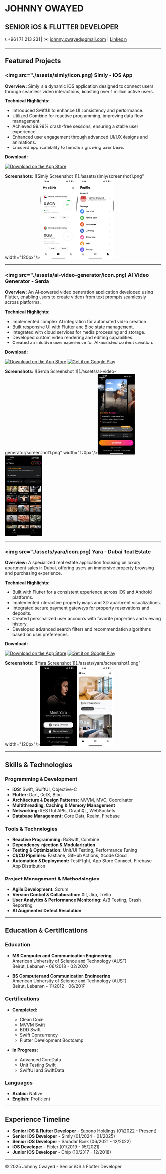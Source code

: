 # JOHNNY OWAYED
## SENIOR iOS & FLUTTER DEVELOPER

📞 +961 71 213 231 | ✉️ [johnny.owayed@gmail.com](mailto:johnny.owayed@gmail.com) | [LinkedIn](https://www.linkedin.com/in/johnnyowayed/)

---

## Featured Projects

### <div style="display: flex; gap: 10px;"><img src="./assets/simly/icon.png) Simly - iOS App

**Overview:**
Simly is a dynamic iOS application designed to connect users through seamless video interactions, boasting over 1 million active users.

**Technical Highlights:**
- Introduced SwiftUI to enhance UI consistency and performance.
- Utilized Combine for reactive programming, improving data flow management.
- Achieved 99.99% crash-free sessions, ensuring a stable user experience.
- Enhanced user engagement through advanced UI/UX designs and animations.
- Ensured app scalability to handle a growing user base.

**Download:**

[![Download on the App Store](https://tools.applemediaservices.com/api/badges/download-on-the-app-store/black/en-us?size=250x83)](#)

**Screenshots:**
![Simly Screenshot 1](./assets/simly/screenshot1.png" width="120px"/><img src="./assets/simly/screenshot2.png" width="120px"/><img src="./assets/simly/screenshot3.png" width="120px"/></div>

---

### <div style="display: flex; gap: 10px;"><img src="./assets/ai-video-generator/icon.png) AI Video Generator - Serda

**Overview:**
An AI-powered video generation application developed using Flutter, enabling users to create videos from text prompts seamlessly across platforms.

**Technical Highlights:**
- Implemented complex AI integration for automated video creation.
- Built responsive UI with Flutter and Bloc state management.
- Integrated with cloud services for media processing and storage.
- Developed custom video rendering and editing capabilities.
- Created an intuitive user experience for AI-assisted content creation.

**Download:**

[![Download on the App Store](https://tools.applemediaservices.com/api/badges/download-on-the-app-store/black/en-us?size=250x83)](#)
[![Get it on Google Play](https://play.google.com/intl/en_us/badges/static/images/badges/en_badge_web_generic.png)](#)

**Screenshots:**
![Serda Screenshot 1](./assets/ai-video-generator/screenshot1.png" width="120px"/><img src="./assets/ai-video-generator/screenshot2.png" width="120px"/><img src="./assets/ai-video-generator/screenshot3.png" width="120px"/></div>

---

### <div style="display: flex; gap: 10px;"><img src="./assets/yara/icon.png) Yara - Dubai Real Estate

**Overview:**
A specialized real estate application focusing on luxury apartment sales in Dubai, offering users an immersive property browsing and purchasing experience.

**Technical Highlights:**
- Built with Flutter for a consistent experience across iOS and Android platforms.
- Implemented interactive property maps and 3D apartment visualizations.
- Integrated secure payment gateways for property reservations and deposits.
- Created personalized user accounts with favorite properties and viewing history.
- Developed advanced search filters and recommendation algorithms based on user preferences.

**Download:**

[![Download on the App Store](https://tools.applemediaservices.com/api/badges/download-on-the-app-store/black/en-us?size=250x83)](#)
[![Get it on Google Play](https://play.google.com/intl/en_us/badges/static/images/badges/en_badge_web_generic.png)](#)

**Screenshots:**
![Yara Screenshot 1](./assets/yara/screenshot1.png" width="120px"/><img src="./assets/yara/screenshot2.png" width="120px"/><img src="./assets/yara/screenshot3.png" width="120px"/></div>

---

## Skills & Technologies

### Programming & Development
- **iOS:** Swift, SwiftUI, Objective-C
- **Flutter:** Dart, GetX, Bloc
- **Architecture & Design Patterns:** MVVM, MVC, Coordinator
- **Multithreading, Caching & Memory Management**
- **Networking:** RESTful APIs, GraphQL, WebSockets
- **Database Management:** Core Data, Realm, Firebase

### Tools & Technologies
- **Reactive Programming:** RxSwift, Combine
- **Dependency Injection & Modularization**
- **Testing & Optimization:** Unit/UI Testing, Performance Tuning
- **CI/CD Pipelines:** Fastlane, GitHub Actions, Xcode Cloud
- **Automation & Deployment:** TestFlight, App Store Connect, Firebase App Distribution

### Project Management & Methodologies
- **Agile Development:** Scrum
- **Version Control & Collaboration:** Git, Jira, Trello
- **User Analytics & Performance Monitoring:** A/B Testing, Crash Reporting
- **AI Augmented Defect Resolution**

---

## Education & Certifications

### Education
- **MS Computer and Communication Engineering**  
  American University of Science and Technology (AUST)  
  Beirut, Lebanon - 06/2018 - 02/2020

- **BS Computer and Communication Engineering**  
  American University of Science and Technology (AUST)  
  Beirut, Lebanon - 11/2012 - 06/2017

### Certifications
- **Completed:**
  - Clean Code
  - MVVM Swift
  - BDD Swift
  - Swift Concurrency
  - Flutter Development Bootcamp

- **In Progress:**
  - Advanced CoreData
  - Unit Testing Swift
  - SwiftUI and SwiftData

### Languages
- **Arabic:** Native
- **English:** Proficient

---

## Experience Timeline

- **Senior iOS & Flutter Developer** - Supono Holdings (01/2022 - Present)
- **Senior iOS Developer** - Simly (01/2024 - 01/2025)
- **Senior iOS Developer** - Saradar Bank (06/2021 - 12/2022)
- **iOS Developer** - Fibler (01/2019 - 05/2021)
- **Junior iOS Developer** - Chip (10/2017 - 12/2018)

---

© 2025 Johnny Owayed - Senior iOS & Flutter Developer
